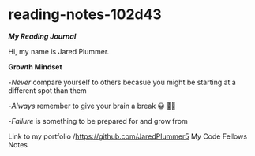 # reading-notes-102d43
***My Reading Journal***

Hi, my name is Jared Plummer.

**Growth Mindset**

-*Never* compare yourself to others becasue you might be starting at a different spot than them 

-*Always* remember to give your brain a break :grinning: :face_with_spiral_eyes:

-*Failure* is something to be prepared for and grow from


Link to my portfolio /https://github.com/JaredPlummer5
My Code Fellows Notes
